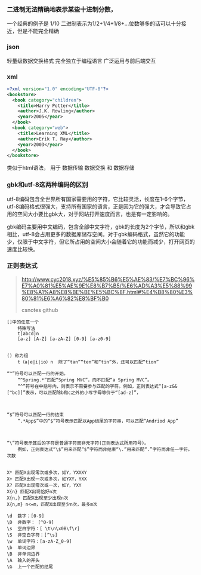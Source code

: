 



###  二进制无法精确地表示某些十进制分数，

一个经典的例子是 1/10
二进制表示为1/2+1/4+1/8+...位数够多的话可以十分接近，但是不能完全精确



### json

轻量级数据交换格式
完全独立于编程语言
广泛运用与前后端交互

### xml

```xml
<?xml version="1.0" encoding="UTF-8"?>
<bookstore>
  <book category="children">
    <title>Harry Potter</title>
    <author>J.K. Rowling</author>
    <year>2005</year>
  </book>
  <book category="web">
    <title>Learning XML</title>
    <author>Erik T. Ray</author>
    <year>2003</year>
  </book>
</bookstore>
```

类似于html语法，
用于 数据传输 数据交换 和 数据存储







### gbk和utf-8这两种编码的区别

utf-8编码包含全世界所有国家需要用的字符，它比较灵活，长度在1-6个字节，utf-8编码格式很强大，支持所有国家的语言，正是因为它的强大，才会导致它占用的空间大小要比gbk大，对于网站打开速度而言，也是有一定影响的。

gbk编码主要用中文编码，包含全部中文字符，gbk的长度为2个字节，所以和gbk相比，utf-8会占用更多的数据库储存空间。对于gbk编码格式，虽然它的功能少，仅限于中文字符，但它所占用的空间大小会随着它的功能而减少，打开网页的速度比较快。




### 正则表达式



> http://www.cyc2018.xyz/%E5%85%B6%E5%AE%83/%E7%BC%96%E7%A0%81%E5%AE%9E%E8%B7%B5/%E6%AD%A3%E5%88%99%E8%A1%A8%E8%BE%BE%E5%BC%8F.html#%E4%B8%80%E3%80%81%E6%A6%82%E8%BF%B0
>
> csnotes github





```
[]中的任意一个
    特殊写法
    t[abcd]n 
    [a-z] [A-Z] [a-zA-Z] [0-9] [a-z0-9]

    
() 称为组
    t（a|e|i|io）n  除了“tan”“ten”和“tin”外，还可以匹配“tion”
```





```
“^”符号可以匹配一行的开始。
    “^Spring.*”匹配“Spring MVC”，而不匹配“a Spring MVC”。
    “^”符号在中括号内，则表示不需要参与匹配的字符。例如，正则表达式“[a-z&&[^bc]]”表示，可以匹配除b和c之外的小写字母等价于“[ad-z]”，



“$”符号可以匹配一行的结束
    “.*App$”中的“$”符号表示匹配以App结尾的字符串，可以匹配“Andriod App”



“\”符号表示其后的字符是普通字符而非元字符(正则表达式所用符号)。
    例如，正则表达式“\$”用来匹配“$”字符而非结束“\.”用来匹配“.”字符而非任一字符。
次数
```





```

X* 匹配X出现零次或多次，如Y，YXXXY
X+ 匹配X出现一次或多次，如YXY，YXX
X? 匹配X出现零次或一次，如Y，YXY
X{n} 匹配X出现恰好n次
X{n,} 匹配X出现至少出现n次
X{n,m} n<=m，匹配X出现至少n次，最多m次

```



```
\d	数字：[0-9]
\D	非数字： [^0-9]
\s	空白字符：[ \t\n\x0B\f\r]
\S	非空白字符：[^\s]
\w	单词字符：[a-zA-Z_0-9]
\b	单词边界
\B	非单词边界
\A	输入的开头
\G	上一个匹配的结尾
```

